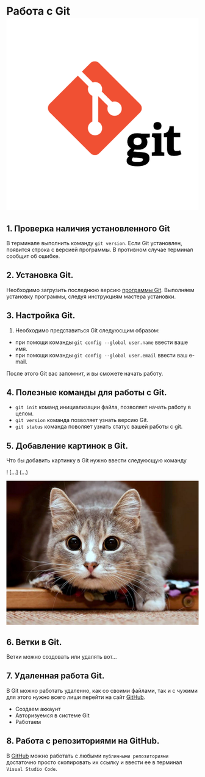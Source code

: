 # Работа с Git![alt text](<git for-1.png>)
## 1. Проверка наличия установленного Git
В терминале выполнить команду `git version`. Если Git установлен, появится строка с версией программы. В противном случае терминал сообщит об ошибке.

## 2. Установка Git.
Необходимо загрузить последнюю версию [программы Git](https://git-scm.com/download). Выполняем установку программы, следуя инструкциям мастера установки.

## 3. Настройка Git.

1. Необходимо представиться Git следуюсщим образом:

* при помощи команды `git config --global user.name` ввести ваше имя.
* при помощи команды `git config --global user.email` ввести ваш e-mail.

После этого Git вас запомнит, и вы сможете начать работу.

## 4. Полезные команды для работы с Git.


* `git init` команд инициализации файла, позволяет начать работу в целом.
* `git version` команда позволяет узнать версию Git.
* `git status` команда поволяет узнать статус вашей работы с git.

## 5. Добавление картинок в Git.

Что бы добавить картинку в Git нужно ввести следуюсщую команду

! [...] (...)

![dumbass](dumbass.jpg)













## 6. Ветки в Git.

Ветки можно создовать или удалять вот...

## 7. Удаленная работа Git.

В Git можно работать удаленно, как со своими файлами, так и с чужими для этого нужно всего лиши перейти на сайт [GitHub](https://github.com).

* Создаем аккаунт
* Авторизуемся в системе Git
* Работаем 

## 8. Работа с репозиториями на GitHub.

В [GitHub](https://github.com) можно работать с любыми `публичными репозиториями` достаточно просто скопировать их ссылку и ввести ее в терминал `Visual Studio Code`.

